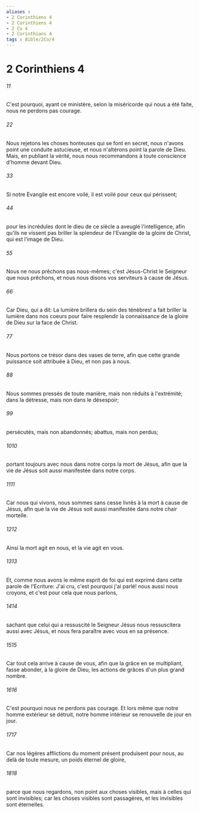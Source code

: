 ```yaml
---
aliases : 
- 2 Corinthiens 4
- 2 Corinthiens 4
- 2 Co 4
- 2 Corinthians 4
tags : Bible/2Co/4
---
```


# 2 Corinthiens 4

###### 11
C'est pourquoi, ayant ce ministère, selon la miséricorde qui nous a été faite, nous ne perdons pas courage.
###### 22
Nous rejetons les choses honteuses qui se font en secret, nous n'avons point une conduite astucieuse, et nous n'altérons point la parole de Dieu. Mais, en publiant la vérité, nous nous recommandons à toute conscience d'homme devant Dieu.
###### 33
Si notre Evangile est encore voilé, il est voilé pour ceux qui périssent;
###### 44
pour les incrédules dont le dieu de ce siècle a aveuglé l'intelligence, afin qu'ils ne vissent pas briller la splendeur de l'Evangile de la gloire de Christ, qui est l'image de Dieu.
###### 55
Nous ne nous prêchons pas nous-mêmes; c'est Jésus-Christ le Seigneur que nous prêchons, et nous nous disons vos serviteurs à cause de Jésus.
###### 66
Car Dieu, qui a dit: La lumière brillera du sein des ténèbres! a fait briller la lumière dans nos coeurs pour faire resplendir la connaissance de la gloire de Dieu sur la face de Christ.
###### 77
Nous portons ce trésor dans des vases de terre, afin que cette grande puissance soit attribuée à Dieu, et non pas à nous.
###### 88
Nous sommes pressés de toute manière, mais non réduits à l'extrémité; dans la détresse, mais non dans le désespoir;
###### 99
persécutés, mais non abandonnés; abattus, mais non perdus;
###### 1010
portant toujours avec nous dans notre corps la mort de Jésus, afin que la vie de Jésus soit aussi manifestée dans notre corps.
###### 1111
Car nous qui vivons, nous sommes sans cesse livrés à la mort à cause de Jésus, afin que la vie de Jésus soit aussi manifestée dans notre chair mortelle.
###### 1212
Ainsi la mort agit en nous, et la vie agit en vous.
###### 1313
Et, comme nous avons le même esprit de foi qui est exprimé dans cette parole de l'Ecriture: J'ai cru, c'est pourquoi j'ai parlé! nous aussi nous croyons, et c'est pour cela que nous parlons,
###### 1414
sachant que celui qui a ressuscité le Seigneur Jésus nous ressuscitera aussi avec Jésus, et nous fera paraître avec vous en sa présence.
###### 1515
Car tout cela arrive à cause de vous, afin que la grâce en se multipliant, fasse abonder, à la gloire de Dieu, les actions de grâces d'un plus grand nombre.
###### 1616
C'est pourquoi nous ne perdons pas courage. Et lors même que notre homme extérieur se détruit, notre homme intérieur se renouvelle de jour en jour.
###### 1717
Car nos légères afflictions du moment présent produisent pour nous, au delà de toute mesure, un poids éternel de gloire,
###### 1818
parce que nous regardons, non point aux choses visibles, mais à celles qui sont invisibles; car les choses visibles sont passagères, et les invisibles sont éternelles.
